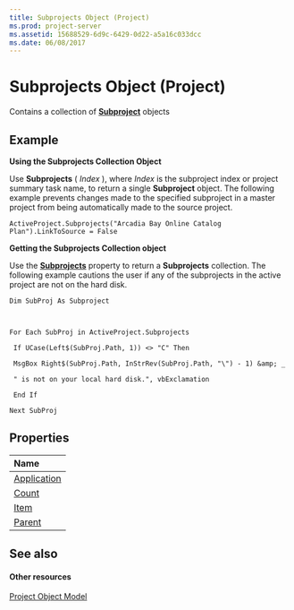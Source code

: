 ```yaml
---
title: Subprojects Object (Project)
ms.prod: project-server
ms.assetid: 15688529-6d9c-6429-0d22-a5a16c033dcc
ms.date: 06/08/2017
---
```



# Subprojects Object (Project)

Contains a collection of  **[Subproject](Project.Subproject.md)** objects


## Example

 **Using the Subprojects Collection Object**

Use  **Subprojects** ( _Index_ ), where _Index_ is the subproject index or project summary task name, to return a single **Subproject** object. The following example prevents changes made to the specified subproject in a master project from being automatically made to the source project.




```
ActiveProject.Subprojects("Arcadia Bay Online Catalog Plan").LinkToSource = False
```

 **Getting the Subprojects Collection object**

Use the  **[Subprojects](http://msdn.microsoft.com/library/e4b143fb-3da7-69bd-6535-5604c2cc2dc0%28Office.15%29.aspx)** property to return a **Subprojects** collection. The following example cautions the user if any of the subprojects in the active project are not on the hard disk.




```
Dim SubProj As Subproject 

 

For Each SubProj in ActiveProject.Subprojects 

 If UCase(Left$(SubProj.Path, 1)) <> "C" Then 

 MsgBox Right$(SubProj.Path, InStrRev(SubProj.Path, "\") - 1) &amp; _ 

 " is not on your local hard disk.", vbExclamation 

 End If 

Next SubProj
```


## Properties



|**Name**|
|:-----|
|[Application](http://msdn.microsoft.com/library/ba8620ec-6380-94f0-a47d-faba9ba04fb4%28Office.15%29.aspx)|
|[Count](http://msdn.microsoft.com/library/ddbbcd5b-3885-fae9-14ef-4854d9d3874f%28Office.15%29.aspx)|
|[Item](http://msdn.microsoft.com/library/5044cc36-2e53-d424-c037-dbebe30d821a%28Office.15%29.aspx)|
|[Parent](http://msdn.microsoft.com/library/86af8044-cc92-fbf3-d98c-1d3b6ba7ca2a%28Office.15%29.aspx)|

## See also


#### Other resources


[Project Object Model](http://msdn.microsoft.com/library/900b167b-88ec-ea88-15b7-27bb90c22ac6%28Office.15%29.aspx)
